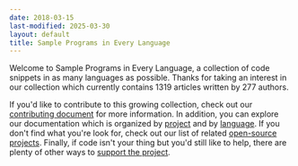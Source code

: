 ```yaml
---
date: 2018-03-15
last-modified: 2025-03-30
layout: default
title: Sample Programs in Every Language
---
```


Welcome to Sample Programs in Every Language, a collection of code snippets in as many languages as possible. Thanks for taking an interest in our collection which currently contains 1319 articles written by 277 authors.

If you'd like to contribute to this growing collection, check out our [contributing document](https://github.com/TheRenegadeCoder/sample-programs/blob/master/.github/CONTRIBUTING.md) for more information. In addition, you can explore our documentation which is organized by [project](/projects) and by [language](/languages). If you don't find what you're look for, check out our list of related [open-source projects](/related). Finally, if code isn't your thing but you'd still like to help, there are plenty of other ways to [support the project](https://therenegadecoder.com/updates/5-ways-you-can-support-the-renegade-coder/).